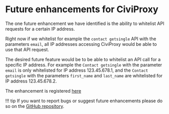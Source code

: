 # Future enhancements for CiviProxy
The one future enhancement we have identified is the ability to whitelist API requests for a certain IP address. 

Right now if we whitelist for example the `contact getsingle` API with the parameters `email`, all IP addresses accessing CiviProxy would be able to use that API request.

The desired future feature would be to be able to whitelist an API call for a specific IP address. 
For example the `Contact getsingle` with the parameter `email` is only whitelisted for IP address 123.45.678.1, and the `Contact getsingle` with the parameters `first_name` and `last_name` are whitelisted for IP address 123.45.678.2.

The enhancement is registered [here](https://github.com/systopia/CiviProxy/issues/12)

!!! tip
    If you want to report bugs or suggest future enhancements please do so on the [GitHub repository](https://github.com/systopia/CiviProxy/issues).